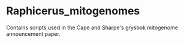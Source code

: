 # Raphicerus_mitogenomes
Contains scripts used in the Cape and Sharpe's grysbok mitogenome announcement paper.
